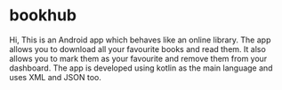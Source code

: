 # bookhub
Hi,
This is an Android app which behaves like an online library. The app allows you to download all your favourite books and read them. It also allows you to mark them as your favourite and remove them from your dashboard. The app is developed using kotlin as the main language and uses XML and JSON too.
